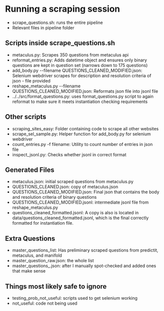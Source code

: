# Running a scraping session
- scrape_questions.sh: runs the entire pipeline
- Relevant files in pipeline folder

## Scripts inside scrape_questions.sh
- metaculus.py: Scrapes 350 questions from metaculus api
- reformat_entries.py:  Adds datetime object and ensures only binary questions are kept in question set (narrows down to 175 questions)
- add_body.py --filename QUESTIONS_CLEANED_MODIFIED.json:   Selenium webdriver scrapes for description and resolution criteria of json - file provided
- reshape_metaculus.py --filename QUESTIONS_CLEANED_MODIFIED.json:  Reformats json file into jsonl file
- ../../src/format_questions.py: uses format_questions.py script to again reformat to make sure it meets instantiation checking requirements
## Other scripts
- scraping_sites_easy:  Folder containing code to scrape all other websites
- scrape_sel_sample.py: Helper function for add_body.py for selenium webdriver
- count_entries.py -f filename: Utility to count number of entries in json file
- inspect_jsonl.py: Checks whether jsonl in correct format

## Generated Files
- metaculus.json: initial scraped questions from metaculus.py
- QUESTIONS_CLEANED.json: copy of metaculus.json
- QUESTIONS_CLEANED_MODIFIED.json: Final json that contains the body and resolution criteria of binary questions
- QUESTIONS_CLEANED_MODIFIED.jsonl: intermediate jsonl file from reshape_metaculus.py 
- questions_cleaned_formatted.jsonl:  A copy is also is located in data/questions_cleaned_formatted.jsonl, which is the final correctly formatted for instantiation file.

## Extra Questions
- master_questions_list:  Has preliminary scraped questions from predictit, metaculus, and manifold
- master_question_raw.json:  the whole list
- master_questions_.json:  after I manually spot-checked and added ones that make sense

## Things most likely safe to ignore

- testing_prob_not_useful:  scripts used to get selenium working
- not_useful:  code not being used